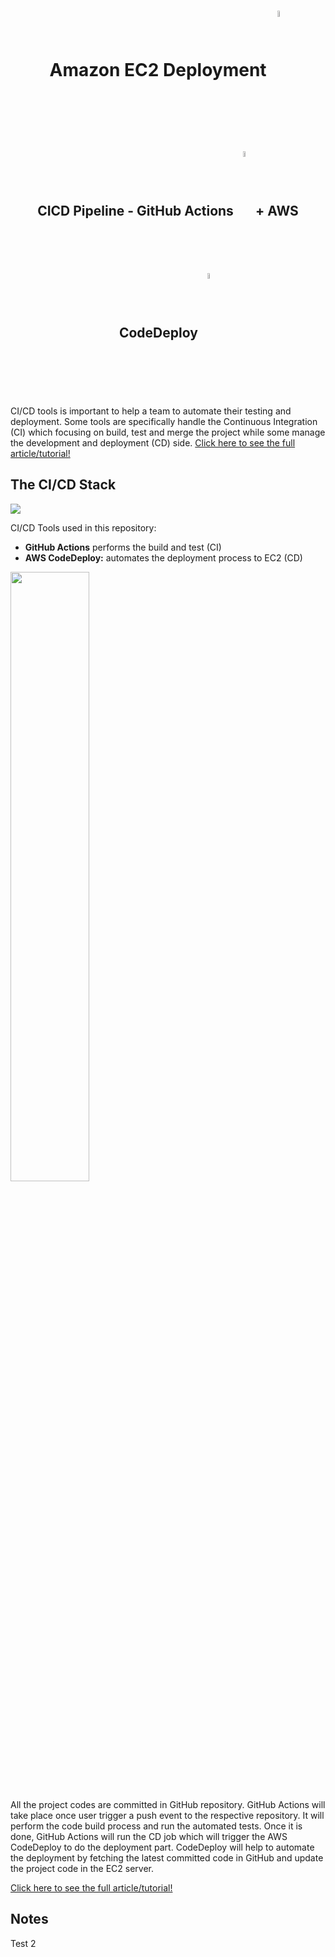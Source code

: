 <h1 align='center'>Amazon EC2 Deployment 
  <span>
  <img src='https://upload.wikimedia.org/wikipedia/commons/thumb/b/b9/AWS_Simple_Icons_Compute_Amazon_EC2_Instances.svg/1200px-AWS_Simple_Icons_Compute_Amazon_EC2_Instances.svg.png' width='5%' align='center'>
  </span>
</h1> 
<h2 align='center'>CICD Pipeline - GitHub Actions 
   <span>
    <img src='https://avatars.githubusercontent.com/u/44036562?s=200&v=4' width='5%' align='center'>
  </span>
  + AWS CodeDeploy
  <span>
  <img src='img/codedeploy.png' width='5%' align='center'>
  </span>
</h2>
</center>
CI/CD tools is important to help a team to automate their testing and deployment. Some tools are specifically handle the Continuous Integration (CI) which focusing on build, test and merge the project while some manage the development and deployment (CD) side.
<a href="https://medium.com/thelorry-product-tech-data/amazon-ec2-deployment-complete-ci-cd-pipeline-using-github-actions-and-aws-codedeploy-8a477123ff7e?source=friends_link&sk=9e7f3de840f32925370f65b097db3674">Click here to see the full article/tutorial!</a>

## The CI/CD Stack
![](img/cicd-stack.png)

CI/CD Tools used in this repository:
- **GitHub Actions** performs the build and test (CI)
- **AWS CodeDeploy:** automates the deployment process to EC2 (CD)

<img src='img/cicd-flow.png' width='50%' align='center'>

All the project codes are committed in GitHub repository. GitHub Actions will take place once user trigger a push event to the respective repository. It will perform the code build process and run the automated tests. Once it is done, GitHub Actions will run the CD job which will trigger the AWS CodeDeploy to do the deployment part. CodeDeploy will help to automate the deployment by fetching the latest committed code in GitHub and update the project code in the EC2 server.


<a href="https://medium.com/thelorry-product-tech-data/amazon-ec2-deployment-complete-ci-cd-pipeline-using-github-actions-and-aws-codedeploy-8a477123ff7e?source=friends_link&sk=9e7f3de840f32925370f65b097db3674">Click here to see the full article/tutorial!</a>

## Notes

Test 2



